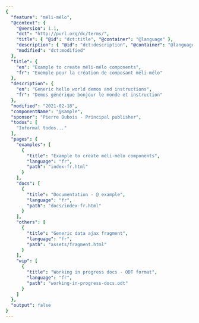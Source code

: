```yaml
---
{
  "feature": "méli-mélo",
  "@context": {
    "@version": 1.1,
    "dct": "http://purl.org/dc/terms/",
    "title": { "@id": "dct:title", "@container": "@language" },
    "description": { "@id": "dct:description", "@container": "@language" },
    "modified": "dct:modified"
  },
  "title": {
    "en": "Example to create méli-mélo components",
    "fr": "Exemple pour la création de composant méli-mélo"
  },
  "description": {
    "en": "Generic hello world demos and instructions",
    "fr": "Demos générique bonjour le monde et instruction"
  },
  "modified": "2021-02-18",
  "componentName": "@sample",
  "sponsor": "Pierre Dubois - Principal publisher",
  "todos": [
    "Informal todos..."
  ],
  "pages": {
    "examples": [
      {
        "title": "Example to create méli-mélo components",
        "language": "fr",
        "path": "index-fr.html"
      }
    ],
    "docs": [
      {
        "title": "Documentation - @ example",
        "language": "fr",
        "path": "docs/index-fr.html"
      }
    ],
    "others": [
      {
        "title": "Generic data ajax fragment",
        "language": "fr",
        "path": "assets/fragment.html"
      }
    ],
    "wip": [
      {
        "title": "Working in progress docs - ODT format",
        "language": "fr",
        "path": "working-in-progress-docs.odt"
      }
    ]
  },
  "output": false
}
---
```

